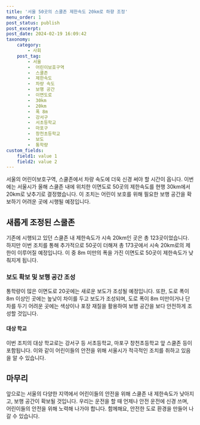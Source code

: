 ```yaml
---
title: '서울 50곳의 스쿨존 제한속도 20km로 하향 조정'
menu_order: 1
post_status: publish
post_excerpt: 
post_date: 2024-02-19 16:09:42
taxonomy:
    category:
        - 사회
    post_tag:
        - 서울
        -  어린이보호구역
        -  스쿨존
        -  제한속도
        -  차량 속도
        -  보행 공간
        -  이면도로
        -  30km
        -  20km
        -  폭 8m
        -  강서구
        -  서초등학교
        -  마포구
        -  창천초등학교
        -  보도
        -  통학량
custom_fields:
    field1: value 1
    field2: value 2
---
```


서울의 어린이보호구역, 스쿨존에서 차량 속도에 더욱 신경 써야 할 시간이 옵니다. 이번에는 서울시가 올해 스쿨존 내에 위치한 이면도로 50곳의 제한속도를 현행 30km에서 20km로 낮추기로 결정했습니다. 이 조치는 어린이 보호를 위해 필요한 보행 공간을 확보하기 어려운 곳에 시행될 예정입니다.
## 새롭게 조정된 스쿨존
기존에 시행되고 있던 스쿨존 내 제한속도가 시속 20km인 곳은 총 123곳이었습니다. 하지만 이번 조치를 통해 추가적으로 50곳이 더해져 총 173곳에서 시속 20km로의 제한이 이루어질 예정입니다. 이 중 8m 미만의 폭을 가진 이면도로 50곳이 제한속도가 낮춰지게 됩니다.
### 보도 확보 및 보행 공간 조성
통학량이 많은 이면도로 20곳에는 새로운 보도가 조성될 예정입니다. 또한, 도로 폭이 8m 이상인 곳에는 높낮이 차이를 두고 보도가 조성되며, 도로 폭이 8m 미만이거나 단차를 두기 어려운 곳에는 색상이나 포장 재질을 활용하여 보행 공간을 보다 안전하게 조성할 것입니다.
#### 대상 학교
이번 조치의 대상 학교로는 강서구 등 서초등학교, 마포구 창천초등학교 앞 스쿨존 등이 포함됩니다. 이와 같이 어린이들의 안전을 위해 서울시가 적극적인 조치를 취하고 있음을 알 수 있습니다.
## 마무리
앞으로는 서울의 다양한 지역에서 어린이들의 안전을 위해 스쿨존 내 제한속도가 낮아지고, 보행 공간이 확보될 것입니다. 우리는 운전을 할 때 언제나 안전 운전에 신경 쓰며, 어린이들의 안전을 위해 노력해 나가야 합니다. 함께해요, 안전한 도로 환경을 만들어 나갈 수 있습니다.
